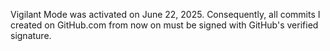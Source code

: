 Vigilant Mode was activated on June 22, 2025. Consequently, all commits I created on GitHub.com from now on must be signed with GitHub's verified signature.
